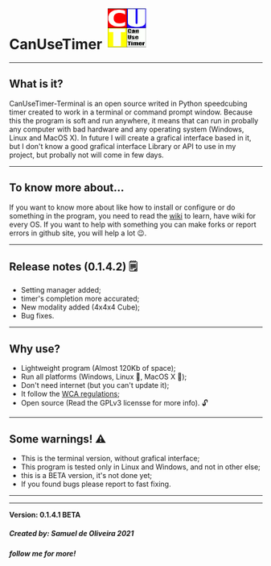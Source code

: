 # CanUseTimer ![Logo](Images/CanUseTimerLogo.png)

---
## What is it?
CanUseTimer-Terminal is an open source writed in Python speedcubing
timer created to work in a terminal or command prompt window. Because 
this the program is soft and run anywhere, it means that can run in 
probally any computer with bad hardware and any operating system
(Windows, Linux and MacOS X). In future I will create a grafical
interface based in it, but I don't know a good grafical interface
Library or API to use in my project, but probally not will come in
few days.

---
## To know more about...
If you want to know more about like how to install or configure or
do something in the program, you need to read the [wiki](https://github.com/samuel-de-oliveira/CanUseTimer/wiki)
to learn, have wiki for every OS. If you want to help with something
you can make forks or report errors in github site, you will help a
lot :wink:.

---
## Release notes (0.1.4.2) 🗒️

- Setting manager added;
- timer's completion more accurated;
- New modality added (4x4x4 Cube);
- Bug fixes.

---
## Why use?
- Lightweight program (Almost 120Kb of space);
- Run all platforms (Windows, Linux :penguin:, MacOS X 🍎);
- Don't need internet (but you can't update it);
- It follow the [WCA regulations](https://www.worldcubeassociation.org/regulations/);
- Open source (Read the GPLv3 licensse for more info). 🔓 

---
## Some warnings! ⚠️

- This is the terminal version, without grafical interface;
- This program is tested only in Linux and Windows, and not in other else;
- this is a BETA version, it's not done yet;
- If you found bugs please report to fast fixing.

---
---
**Version: 0.1.4.1 BETA**

##### Created by: *Samuel de Oliveira 2021*
##### follow me for more!

